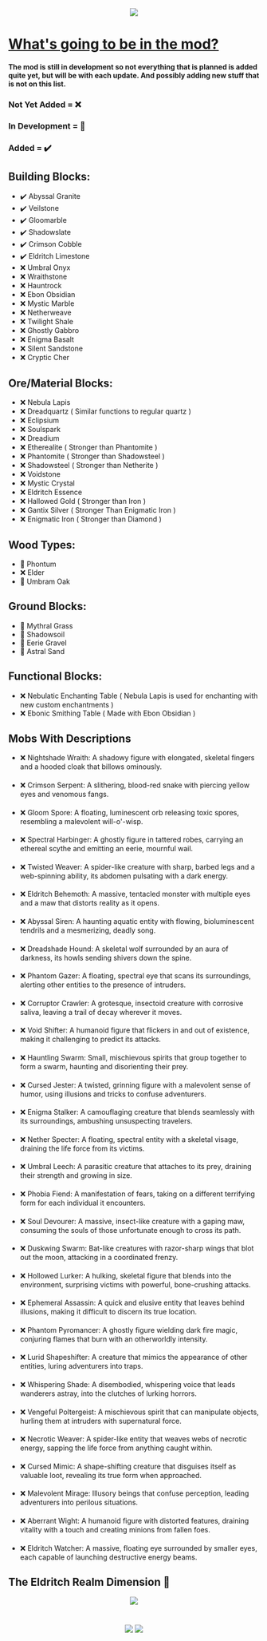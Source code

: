 <div align="center"><img src="https://cdn.modrinth.com/data/cached_images/fc2cb25ea962e10dda7249998032234c37e74345.png"></div>

# <ins>What's going to be in the mod?</ins>



#### The mod is still in development so not everything that is planned is added quite yet, but will be with each update. And possibly adding new stuff that is not on this list.


### Not Yet Added = ❌
### In Development = 🚧
### Added = ✔️
###
## Building Blocks:
- ✔️ Abyssal Granite
- ✔️ Veilstone
- ✔️ Gloomarble
- ✔️ Shadowslate
- ✔️ Crimson Cobble
- ✔️ Eldritch Limestone
- ❌ Umbral Onyx
- ❌ Wraithstone
- ❌ Hauntrock
- ❌ Ebon Obsidian
- ❌ Mystic Marble
- ❌ Netherweave
- ❌ Twilight Shale
- ❌ Ghostly Gabbro
- ❌ Enigma Basalt
- ❌ Silent Sandstone
- ❌ Cryptic Cher

## Ore/Material Blocks:
- ❌ Nebula Lapis
- ❌ Dreadquartz ( Similar functions to regular quartz )
- ❌ Eclipsium
- ❌ Soulspark
- ❌ Dreadium
- ❌ Etherealite ( Stronger than Phantomite )
- ❌ Phantomite ( Stronger than Shadowsteel )
- ❌ Shadowsteel ( Stronger than Netherite )
- ❌ Voidstone
- ❌ Mystic Crystal
- ❌ Eldritch Essence
- ❌ Hallowed Gold ( Stronger than Iron )
- ❌ Gantix Silver ( Stronger Than Enigmatic Iron )
- ❌ Enigmatic Iron ( Stronger than Diamond )

## Wood Types:
- 🚧 Phontum
- ❌ Elder
- 🚧 Umbram Oak

## Ground Blocks:
- 🚧 Mythral Grass
- 🚧 Shadowsoil
- 🚧 Eerie Gravel
- 🚧 Astral Sand

## Functional Blocks:
- ❌ Nebulatic Enchanting Table ( Nebula Lapis is used for enchanting with new custom enchantments )
- ❌ Ebonic Smithing Table ( Made with Ebon Obsidian )


## Mobs With Descriptions

- ❌ Nightshade Wraith: A shadowy figure with elongated, skeletal fingers and a hooded cloak that billows ominously.
####
- ❌ Crimson Serpent: A slithering, blood-red snake with piercing yellow eyes and venomous fangs.
####
- ❌ Gloom Spore: A floating, luminescent orb releasing toxic spores, resembling a malevolent will-o'-wisp.
####
- ❌ Spectral Harbinger: A ghostly figure in tattered robes, carrying an ethereal scythe and emitting an eerie, mournful wail.
####
- ❌ Twisted Weaver: A spider-like creature with sharp, barbed legs and a web-spinning ability, its abdomen pulsating with a dark energy.
####
- ❌ Eldritch Behemoth: A massive, tentacled monster with multiple eyes and a maw that distorts reality as it opens.
####
- ❌ Abyssal Siren: A haunting aquatic entity with flowing, bioluminescent tendrils and a mesmerizing, deadly song.
####
- ❌ Dreadshade Hound: A skeletal wolf surrounded by an aura of darkness, its howls sending shivers down the spine.
####
- ❌ Phantom Gazer: A floating, spectral eye that scans its surroundings, alerting other entities to the presence of intruders.
####
- ❌ Corruptor Crawler: A grotesque, insectoid creature with corrosive saliva, leaving a trail of decay wherever it moves.
####
- ❌ Void Shifter: A humanoid figure that flickers in and out of existence, making it challenging to predict its attacks.
####
- ❌ Hauntling Swarm: Small, mischievous spirits that group together to form a swarm, haunting and disorienting their prey.
####
- ❌ Cursed Jester: A twisted, grinning figure with a malevolent sense of humor, using illusions and tricks to confuse adventurers.
####
- ❌ Enigma Stalker: A camouflaging creature that blends seamlessly with its surroundings, ambushing unsuspecting travelers.
####
- ❌ Nether Specter: A floating, spectral entity with a skeletal visage, draining the life force from its victims.
####
- ❌ Umbral Leech: A parasitic creature that attaches to its prey, draining their strength and growing in size.
####
- ❌ Phobia Fiend: A manifestation of fears, taking on a different terrifying form for each individual it encounters.
####
- ❌ Soul Devourer: A massive, insect-like creature with a gaping maw, consuming the souls of those unfortunate enough to cross its path.
####
- ❌ Duskwing Swarm: Bat-like creatures with razor-sharp wings that blot out the moon, attacking in a coordinated frenzy.
####
- ❌ Hollowed Lurker: A hulking, skeletal figure that blends into the environment, surprising victims with powerful, bone-crushing attacks.
####
- ❌ Ephemeral Assassin: A quick and elusive entity that leaves behind illusions, making it difficult to discern its true location.
####
- ❌ Phantom Pyromancer: A ghostly figure wielding dark fire magic, conjuring flames that burn with an otherworldly intensity.
####
- ❌ Lurid Shapeshifter: A creature that mimics the appearance of other entities, luring adventurers into traps.
####
- ❌ Whispering Shade: A disembodied, whispering voice that leads wanderers astray, into the clutches of lurking horrors.
####
- ❌ Vengeful Poltergeist: A mischievous spirit that can manipulate objects, hurling them at intruders with supernatural force.
####
- ❌ Necrotic Weaver: A spider-like entity that weaves webs of necrotic energy, sapping the life force from anything caught within.
####
- ❌ Cursed Mimic: A shape-shifting creature that disguises itself as valuable loot, revealing its true form when approached.
####
- ❌ Malevolent Mirage: Illusory beings that confuse perception, leading adventurers into perilous situations.
####
- ❌ Aberrant Wight: A humanoid figure with distorted features, draining vitality with a touch and creating minions from fallen foes.
####
- ❌ Eldritch Watcher: A massive, floating eye surrounded by smaller eyes, each capable of launching destructive energy beams.

## The Eldritch Realm Dimension 🚧 

<div align="center"><a href="https://modrinth.com/mod/eldritch-realms/version/0.1-1.20.1"><img src="https://cdn.modrinth.com/data/cached_images/7476acc4f41b0d95605f7752ed2c8c61f7fdeb53.png"></a></div>


#
<div align="center"><a href="https://modrinth.com/user/keeblekapa"><img src="https://cdn.modrinth.com/data/cached_images/b3a43e06e42a86e7733902580548ae341b64e035.png"></a> <a href="https://www.patreon.com/KeebleKommunity"><img src="https://cdn.modrinth.com/data/cached_images/24f87fc778b7853beb8ec0e6dbb9cafdbeeb094e.png"></a></div>
